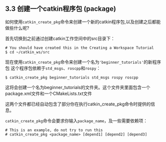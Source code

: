 ## 3.3 创建一个catkin程序包 (package)

如何使用`catkin_create_pkg`命令来创建一个新的catkin程序包,以及创建之后都能做些什么呢?

首先切换到之前通过创建catkin工作空间中的src目录下：

```
# You should have created this in the Creating a Workspace Tutorial
$ cd ~/catkin_ws/src
```

现在使用`catkin_create_pkg`命令来创建一个名为`'beginner_tutorials'`的新程序包
这个程序包依赖于`std_msgs`、`roscpp`和`rospy`：

```
$ catkin_create_pkg beginner_tutorials std_msgs rospy roscpp
```

这将会创建一个名为beginner_tutorials的文件夹。这个文件夹里面包含一个package.xml文件和一个CMakeLists.txt文件

这两个文件都已经自动包含了部分你在执行catkin_create_pkg命令时提供的信息。

`catkin_create_pkg`命令会要求你输入`package_name`，及一些需要依赖项：

```
# This is an example, do not try to run this
# catkin_create_pkg <package_name> [depend1] [depend2] [depend3]
```
